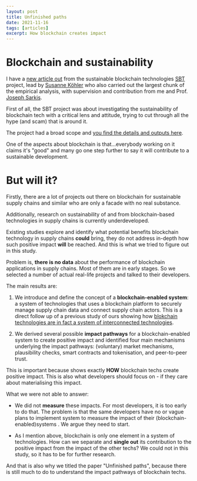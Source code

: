 ```yaml
---
layout: post
title: Unfinished paths
date: 2021-11-16
tags: [articles]
excerpt: How blockchain creates impact
---
```


# Blockchain and sustainability 

I have a [new article out](https://doi.org/10.3389/fbloc.2021.720347) from the sustainable blockchain technologies [SBT](https://vbn.aau.dk/en/projects/sustainable-blockchain-technologies) project, lead by [Susanne Köhler](https://twitter.com/_SusanneK) who also carried out the largest chunk of the empirical analysis, with supervision and contribution from me and Prof. [Joseph Sarkis](https://twitter.com/JosephSarkis63).

First of all, the SBT project was about investigating the sustainability of blockchain tech with a critical lens and attitude, trying to cut through all the hype (and scam) that is around it. 

The project had a broad scope and [you find the details and outputs here](https://vbn.aau.dk/en/projects/sustainable-blockchain-technologies).

One of the aspects about blockchain is that...everybody working on it claims it's "good" and many go one step further to say it will contribute to a sustainable development. 

# But will it?

Firstly, there are a lot of projects out there on blockchain for sustainable supply chains and similar who are only a facade with no real substance.

Additionally, research on sustainability of and from blockchain-based technologies in supply chains is currently underdeveloped.

Existing studies explore and identify what potential benefits blockchain technology in supply chains **could** bring, they do not address in-depth how such positive impact **will** be reached. And this is what we tried to figure out in this study.

Problem is, **there is no data** about the performance of blockchain applications in supply chains. Most of them are in early stages. So we selected a number of actual real-life projects and talked to their developers.

The main results are:

1. We introduce and define the concept of a **blockchain-enabled system**: a system of technologies that uses a blockchain platform to securely manage supply chain data and connect supply chain actors. This is a direct follow up of a previous study of ours showing how [blokchain technologies are in fact a system of interconnected technologies](https://doi.org/10.1016/j.jclepro.2020.122193).


2. We derived several possible **impact pathways** for a blockchain-enabled system to create positive impact and identified four main mechanisms underlying the impact pathways: (voluntary) market mechanisms, plausibility checks, smart contracts and tokenisation, and peer-to-peer trust.

This is important because shows exactly **HOW** blockchain techs create positive impact. This is also what developers should focus on - if they care about materialising this impact.


What we were not able to answer:

- We did not **measure** these impacts. For most developers, it is too early to do that. The problem is that the same developers have no or vague plans to implement system to measure the impact of their (blockchain-enabled)systems . We argue they need to start.

- As I mention above, blockchain is only one element in a system of technologies. How can we separate and **single out** its contribution to the positive impact from the impact of the other techs? We could not in this study, so it has to be for further research.

And that is also why we titled the paper "Unfinished paths", because there is still much to do to understand the impact pathways of blockchain techs.